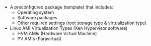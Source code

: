 - A preconfigured package (template) that includes:
  - Operating system
  - Software packages
  - Other required settings (root storage type & virtualization type)
- Linux AMI Virtualization Types (Xen Hypervisor software)
  - HVM AMIs (Hardware Virtual Machine)
  - PV AMIs (Paravirtual)
